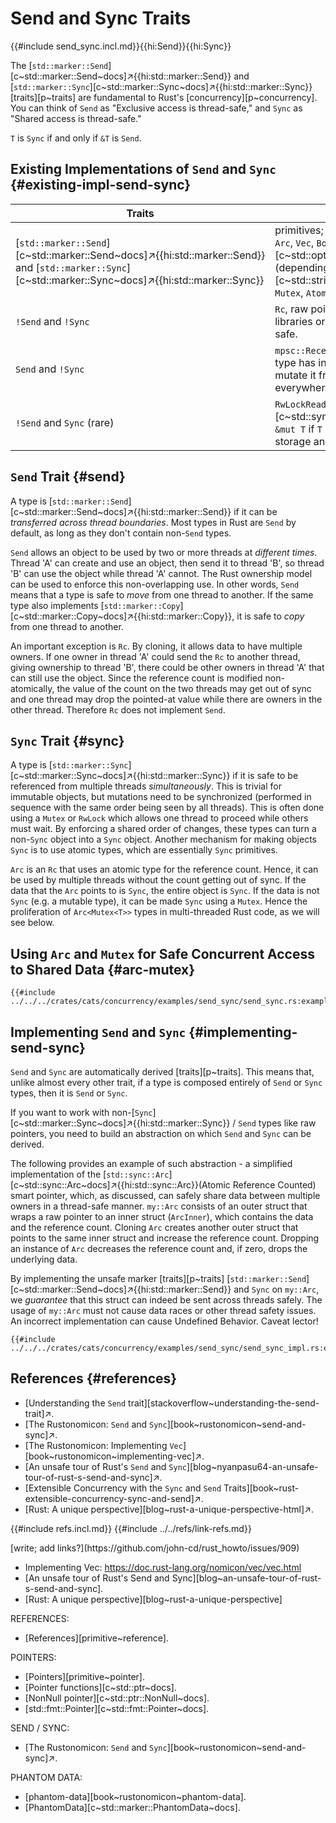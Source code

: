 # Send and Sync Traits

{{#include send_sync.incl.md}}{{hi:Send}}{{hi:Sync}}

The [`std::marker::Send`][c~std::marker::Send~docs]↗{{hi:std::marker::Send}} and [`std::marker::Sync`][c~std::marker::Sync~docs]↗{{hi:std::marker::Sync}} [traits][p~traits] are fundamental to Rust's [concurrency][p~concurrency]. You can think of `Send` as "Exclusive access is thread-safe," and `Sync` as "Shared access is thread-safe."

`T` is `Sync` if and only if `&T` is `Send`.

## Existing Implementations of `Send` and `Sync` {#existing-impl-send-sync}

| Traits | Types |
|---|---|
| [`std::marker::Send`][c~std::marker::Send~docs]↗{{hi:std::marker::Send}} and [`std::marker::Sync`][c~std::marker::Sync~docs]↗{{hi:std::marker::Sync}} | primitives; `(T1, T2)↗`, `[T; N]`, `&[T]`, `struct { x: T }`, `Arc`, `Vec`, `Box`, [`Option`][c~std::option::Option~docs]↗{{hi:Option}} (depending on underlying types); [`String`][c~std::string::ToString~docs]↗{{hi:String}}, `&str`; `Mutex`, `Atomic*`... |
| `!Send` and `!Sync` | `Rc`, raw pointers `*const T`,`*mut T`, types from external libraries or the operating system that are not thread safe. |
| `Send` and `!Sync` | `mpsc::Receiver<T>`; `UnsafeCell`, `Cell`, `RefCell`: when a type has interior mutability, we must be sure that we mutate it from one place only, but this place can be everywhere as long as it is singular. |
| `!Send` and `Sync` (rare) | `RwLockReadGuard`, `RwWriteGuard` and [`MutexGuard`][c~std::sync::MutexGuard~docs]↗{{hi:MutexGuard}}; `&mut T` if `T` is `!Send`; structs which use thread-local storage and accesses that info in `Drop`. |

## `Send` Trait {#send}

A type is [`std::marker::Send`][c~std::marker::Send~docs]↗{{hi:std::marker::Send}} if it can be _transferred across thread boundaries_. Most types in Rust are `Send` by default, as long as they don't contain non-`Send` types.

`Send` allows an object to be used by two or more threads at _different times_. Thread 'A' can create and use an object, then send it to thread 'B', so thread 'B' can use the object while thread 'A' cannot. The Rust ownership model can be used to enforce this non-overlapping use. In other words, `Send` means that a type is safe to _move_ from one thread to another. If the same type also implements [`std::marker::Copy`][c~std::marker::Copy~docs]↗{{hi:std::marker::Copy}}, it is safe to _copy_ from one thread to another.

An important exception is `Rc`. By cloning, it allows data to have multiple owners. If one owner in thread 'A' could send the `Rc` to another thread, giving ownership to thread 'B', there could be other owners in thread 'A' that can still use the object. Since the reference count is modified non-atomically, the value of the count on the two threads may get out of sync and one thread may drop the pointed-at value while there are owners in the other thread. Therefore `Rc` does not implement `Send`.

## `Sync` Trait {#sync}

A type is [`std::marker::Sync`][c~std::marker::Sync~docs]↗{{hi:std::marker::Sync}} if it is safe to be referenced from multiple threads _simultaneously_. This is trivial for immutable objects, but mutations need to be synchronized (performed in sequence with the same order being seen by all threads). This is often done using a `Mutex` or `RwLock` which allows one thread to proceed while others must wait. By enforcing a shared order of changes, these types can turn a non-`Sync` object into a `Sync` object. Another mechanism for making objects `Sync` is to use atomic types, which are essentially `Sync` primitives.

`Arc` is an `Rc` that uses an atomic type for the reference count. Hence, it can be used by multiple threads without the count getting out of sync. If the data that the `Arc` points to is `Sync`, the entire object is `Sync`. If the data is not `Sync` (e.g. a mutable type), it can be made `Sync` using a `Mutex`. Hence the proliferation of `Arc<Mutex<T>>` types in multi-threaded Rust code, as we will see below.

## Using `Arc` and `Mutex` for Safe Concurrent Access to Shared Data {#arc-mutex}

```rust,editable
{{#include ../../../crates/cats/concurrency/examples/send_sync/send_sync.rs:example}}
```

## Implementing `Send` and `Sync` {#implementing-send-sync}

`Send` and `Sync` are automatically derived [traits][p~traits]. This means that, unlike almost every other trait, if a type is composed entirely of `Send` or `Sync` types, then it is `Send` or `Sync`.

If you want to work with non-[`Sync`][c~std::marker::Sync~docs]↗{{hi:std::marker::Sync}} / `Send` types like raw pointers, you need to build an abstraction on which `Send` and `Sync` can be derived.

The following provides an example of such abstraction - a simplified implementation of the [`std::sync::Arc`][c~std::sync::Arc~docs]↗{{hi:std::sync::Arc}}(Atomic Reference Counted) smart pointer, which, as discussed, can safely share data between multiple owners in a thread-safe manner. `my::Arc` consists of an outer struct that wraps a raw pointer to an inner struct (`ArcInner`), which contains the data and the reference count. Cloning `Arc` creates another outer struct that points to the same inner struct and increase the reference count. Dropping an instance of `Arc` decreases the reference count and, if zero, drops the underlying data.

By implementing the unsafe marker [traits][p~traits] [`std::marker::Send`][c~std::marker::Send~docs]↗{{hi:std::marker::Send}} and `Sync` on `my::Arc`, we _guarantee_ that this struct can indeed be sent across threads safely. The usage of `my::Arc` must not cause data races or other thread safety issues. An incorrect implementation can cause Undefined Behavior. Caveat lector!

```rust,editable
{{#include ../../../crates/cats/concurrency/examples/send_sync/send_sync_impl.rs:example}}
```

## References {#references}

- [Understanding the `Send` trait][stackoverflow~understanding-the-send-trait]↗.
- [The Rustonomicon: `Send` and `Sync`][book~rustonomicon~send-and-sync]↗.
- [The Rustonomicon: Implementing `Vec`][book~rustonomicon~implementing-vec]↗.
- [An unsafe tour of Rust's `Send` and `Sync`][blog~nyanpasu64-an-unsafe-tour-of-rust-s-send-and-sync]↗.
- [Extensible Concurrency with the `Sync` and `Send` Traits][book~rust-extensible-concurrency-sync-and-send]↗.
- [Rust: A unique perspective][blog~rust-a-unique-perspective-html]↗.

{{#include refs.incl.md}}
{{#include ../../refs/link-refs.md}}

<div class="hidden">
[write; add links?](https://github.com/john-cd/rust_howto/issues/909)

- Implementing Vec: https://doc.rust-lang.org/nomicon/vec/vec.html
- [An unsafe tour of Rust's Send and Sync][blog~an-unsafe-tour-of-rust-s-send-and-sync].
- [Rust: A unique perspective][blog~rust-a-unique-perspective]

REFERENCES:

- [References][primitive~reference].

POINTERS:

- [Pointers][primitive~pointer].
- [Pointer functions][c~std::ptr~docs].
- [NonNull pointer][c~std::ptr::NonNull~docs].
- [std::fmt::Pointer][c~std::fmt::Pointer~docs].

SEND / SYNC:

- [The Rustonomicon: `Send` and `Sync`][book~rustonomicon~send-and-sync]↗.

PHANTOM DATA:

- [phantom-data][book~rustonomicon~phantom-data].
- [PhantomData][c~std::marker::PhantomData~docs].

</div>
